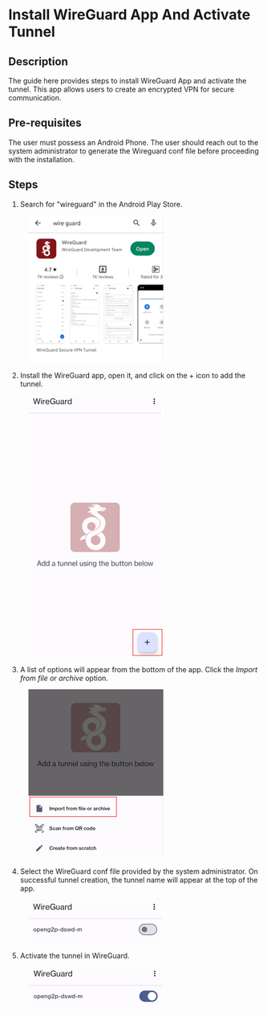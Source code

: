 # Install WireGuard App And Activate Tunnel

## Description&#x20;

The guide here provides steps to install WireGuard App and activate the tunnel. This app allows users to create an encrypted VPN for secure communication.

## Pre-requisites

The user must possess an Android Phone. The user should reach out to the system administrator to generate the Wireguard conf file before proceeding with the installation.

## Steps

1. Search for "wireguard" in the Android Play Store.&#x20;

<figure><img src="../../.gitbook/assets/image (4).png" alt=""><figcaption></figcaption></figure>

2. Install the WireGuard app, open it, and click on the + icon to add the tunnel.

<figure><img src="../../.gitbook/assets/image (7).png" alt=""><figcaption></figcaption></figure>

3. A list of options will appear from the bottom of the app. Click the _Import from file or archive_ option.&#x20;

<figure><img src="../../.gitbook/assets/image (2).png" alt=""><figcaption></figcaption></figure>

4. Select the WireGuard conf file provided by the system administrator. On successful tunnel creation, the tunnel name will appear at the top of the app.

<figure><img src="../../.gitbook/assets/image (10).png" alt=""><figcaption></figcaption></figure>

5. Activate the tunnel in WireGuard.

<figure><img src="../../.gitbook/assets/image.png" alt=""><figcaption></figcaption></figure>

